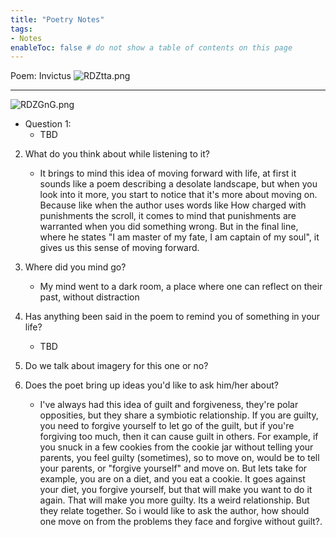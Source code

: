 ```yaml
---
title: "Poetry Notes"
tags:
- Notes
enableToc: false # do not show a table of contents on this page
---
```

Poem: Invictus
![RDZtta.png](https://imgpile.com/images/RDZtta.png)

_______________________________________________________________________
![RDZGnG.png](https://imgpile.com/images/RDZGnG.png)


- Question 1:
	- TBD

2. What do you think about while listening to it?
	- It brings to mind this idea of moving forward with life, at first it sounds like a poem describing a desolate landscape, but when you look into it more, you start to notice that it's more about moving on. Because like when the author uses words like How charged with punishments the scroll, it comes to mind that punishments are warranted when you did something wrong. But in the final line, where he states "I am master of my fate, I am captain of my soul", it gives us this sense of moving forward.
3. Where did you mind go?
	- My mind went to a dark room, a place where one can reflect on their past, without distraction
4. Has anything been said in the poem to remind you of something in your life?
	- TBD
5. Do we talk about imagery for this one or no?

6. Does the poet bring up ideas you'd like to ask him/her about?
	- I've always had this idea of guilt and forgiveness, they're polar opposities, but they share a symbiotic relationship. If you are guilty, you need to forgive yourself to let go of the guilt, but if you're forgiving too much, then it can cause guilt in others. For example, if you snuck in a few cookies from the cookie jar without telling your parents, you feel guilty (sometimes), so to move on, would be to tell your parents, or "forgive yourself" and move on. But lets take for example, you are on a diet, and you eat a cookie. It goes against your diet, you forgive yourself, but that will make you want to do it again. That will make you more guilty. Its a weird relationship. But they relate together. So i would like to ask the author, how should one move on from the problems they face and forgive without guilt?.
 
 